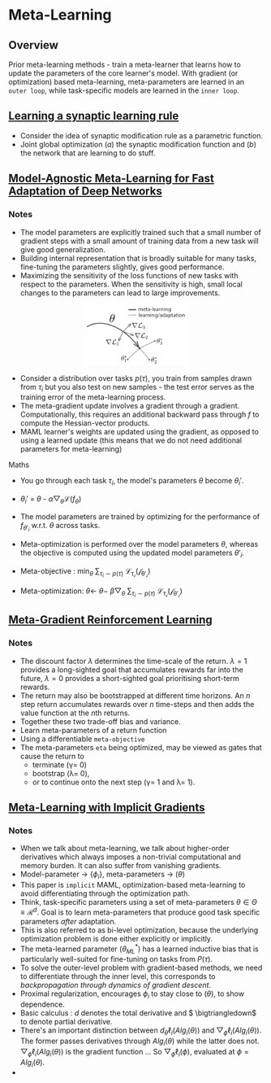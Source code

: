 # Meta-Learning

## Overview
Prior meta-learning methods - train a meta-learner that learns how to update the parameters of the core learner's model.
With gradient (or optimization) based meta-learning, meta-parameters are learned in an `outer loop`, while task-specific models are learned in the `inner loop`.


## [Learning a synaptic learning rule](https://mila.quebec/wp-content/uploads/2019/08/bengio_1991_ijcnn.pdf)

- Consider the idea of synaptic modification rule as a parametric function.
- Joint global optimization $(a)$ the synaptic modification function and $(b)$ the network that are learning to do stuff.


## [Model-Agnostic Meta-Learning for Fast Adaptation of Deep Networks](https://arxiv.org/abs/1703.03400)

### Notes
- The model parameters are explicitly trained such that a small number of gradient steps with a small amount of training data from a new task will give good generalization.
- Building internal representation that is broadly suitable for many tasks, fine-tuning the parameters slightly, gives good performance.
- Maximizing the sensitivity of the loss functions of new tasks with respect to the parameters. When the sensitivity is high, small local changes to the parameters can lead to large improvements.


<p style="text-align:center;">
<img src="images/meta-grad.png" width="200" height="120" /> </p>

- Consider a distribution over tasks $p(\tau)$, you train from samples drawn from $\tau_i$ but you also test on new samples - the test error serves as the training error of the meta-learning process.
- The meta-gradient update involves a gradient through a gradient. Computationally, this requires an additional backward pass through $f$ to compute the Hessian-vector products.
- MAML learner's weights are updated using the gradient, as opposed to using a learned update (this means that we do not need additional parameters for meta-learning)

Maths
- You go through each task $\tau_i$, the model's parameters $\theta$ become $\theta_i'$.

- $\theta_i'$ = $\theta$ - $\alpha \bigtriangledown_{\theta} \mathcal{L}(f_{\theta})$
- The model parameters are trained by optimizing for the performance of $f_{\theta'_i}$ w.r.t. $\theta$ across tasks.
- Meta-optimization is performed over the model parameters $\theta$, whereas the objective is computed using the updated model parameters $\theta'_i$.
- Meta-objective : $\min_{\theta}$ $\sum_{\tau_i \sim p(\tau)}$ $\mathcal{L_{\tau_i}(f_{\theta'_i})}$
- Meta-optimization: $\theta \leftarrow$ $\theta -$ $\beta \bigtriangledown_{\theta}$ $\sum_{\tau_i \sim p(\tau)}$ $\mathcal{L_{\tau_i}(f_{\theta'_i})}$


## [Meta-Gradient Reinforcement Learning](https://arxiv.org/abs/1805.09801)

### Notes
- The discount factor $\lambda$ determines the time-scale of the return. $\lambda=1$ provides a long-sighted goal that accumulates rewards far into the future, $\lambda=0$ provides a short-sighted goal prioritising short-term rewards.
- The return may also be bootstrapped at different time horizons. An $n$ step return accumulates rewards over $n$ time-steps and then adds the value function at the $n$th returns.
- Together these two trade-off bias and variance.
- Learn meta-parameters of a return function
- Using a differentiable `meta-objective`
- The meta-parameters `eta` being optimized, may be viewed as gates that cause the return to 
  - terminate (γ= 0)
  - bootstrap (λ= 0),
  - or to continue onto the next step (γ= 1 and λ= 1).


## [Meta-Learning with Implicit Gradients](https://arxiv.org/pdf/1909.04630.pdf)

### Notes
- When we talk about meta-learning, we talk about higher-order derivatives which always imposes a non-trivial computational and memory burden. It can also suffer from vanishing gradients.
- Model-parameter -> {$\phi_i$}, meta-parameters -> ($\theta$)
- This paper is `implicit` MAML, optimization-based meta-learning to avoid differentiating through the optimization path.
- Think, task-specific parameters using a set of meta-parameters $\theta \in \Theta \equiv \mathcal{R}^d$. Goal is to learn meta-parameters that produce good task specific parameters *after* adaptation.
- This is also referred to as bi-level optimization, because the underlying optimization problem is done either explicitly or implicitly.
- The meta-learned parameter ($\theta^{*}_{ML}$) has a learned inductive bias that is particularly well-suited for fine-tuning on tasks from $P(\tau)$.
- To solve the outer-level problem with gradient-based methods, we need to differentiate through the inner level, this corresponds to *backpropagation through dynamics of gradient descent*.
- Proximal regularization, encourages $\phi_i$ to stay close to ($\theta$), to show dependence.
- Basic calculus : $d$ denotes the total derivative and $	\bigtriangledown$ to denote partial derivative.
- There's an important distinction between $d_{\theta} \ell_i(Alg_{i}(\theta))$ and $\bigtriangledown_{\phi}\ell_i (Alg_{i}(\theta))$. The former passes derivatives through $Alg_{i}(\theta)$ while the latter does not. $\bigtriangledown_{\phi}\ell_i (Alg_{i}(\theta))$ is the gradient function ... So $\bigtriangledown_{\phi}\ell_i (\phi)$, evaluated at $\phi = Alg_{i}(\theta)$.
- 









